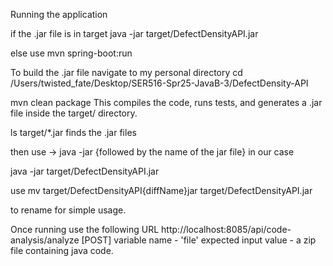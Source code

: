 Running the application

if the .jar file is in target
java -jar target/DefectDensityAPI.jar

else use 
mvn spring-boot:run


To build the .jar file
navigate to my personal directory
cd /Users/twisted_fate/Desktop/SER516-Spr25-JavaB-3/DefectDensity-API

mvn clean package
This compiles the code, runs tests, and generates a .jar file inside the target/ directory.

ls target/*.jar
finds the .jar files

then use -> java -jar {followed by the name of the jar file}
in our case

java -jar target/DefectDensityAPI.jar


use mv target/DefectDensityAPI{diffName}jar target/DefectDensityAPI.jar 

to rename for simple usage.

Once running use the following URL
http://localhost:8085/api/code-analysis/analyze [POST]
variable name - 'file'
expected input value - a zip file containing java code.
